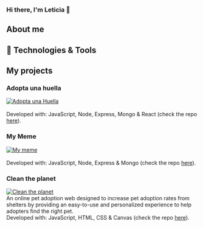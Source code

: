 ### Hi there, I'm Leticia 👋

## About me

## 🔧 Technologies & Tools


## My projects

### Adopta una huella

<a href="https://adopta-una-huella.netlify.app/"><img src="./pictures/Huella.png" alt="Adopta una Huella" /></a><br />
<br />
Developed with: JavaScript, Node, Express, Mongo & React (check the repo <a href="https://github.com/AndreaAlarcon99/adopta-una-huella-FRONT">here</a>).

### My Meme

<a href="https://mymemevintage.herokuapp.com/"><img src="" alt="My meme" /></a><br />
<br />
Developed with: JavaScript, Node, Express & Mongo (check the repo <a href="https://github.com/JusiBP/myMeme">here</a>).

### Clean the planet

<a href="https://leticiasantospoveda.github.io/Clean-the-planet/"><img src="" alt="Clean the planet" /></a><br />
An online pet adoption web designed to increase pet adoption rates from shelters by providing an easy-to-use and personalized experience to help adopters find the right pet.<br />
Developed with: JavaScript, HTML, CSS & Canvas (check the repo <a href="https://github.com/LeticiaSantosPoveda/Clean-the-planet">here</a>).

<!--
**LeticiaSantosPoveda/LeticiaSantosPoveda** is a ✨ _special_ ✨ repository because its `README.md` (this file) appears on your GitHub profile.

Here are some ideas to get you started:

- 🔭 I’m currently working on ...
- 🌱 I’m currently learning ...
- 👯 I’m looking to collaborate on ...
- 🤔 I’m looking for help with ...
<img width="753" alt="cleantheplanet" src="https://user-images.githubusercontent.com/106603784/201764391-aabd2d51-7fa8-42a6-a328-5523e6828af8.png">
![Huella](https://user-images.githubusercontent.com/106603784/201764395-26eafbc1-8fda-4d6a-a11a-9adbef76e09e.png)
<img width="356" alt="mymeme" src="https://user-images.githubusercontent.com/106603784/201764398-c6b4a0b7-b8b1-4607-ab6f-68b29765edde.png">

- 💬 Ask me about ...
- 📫 How to reach me: ...
- 😄 Pronouns: ...
- ⚡ Fun fact: ...
-->
